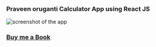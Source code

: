 ### Praveen oruganti Calculator App using React JS
 
 ![screenshot of the app](https://raw.githubusercontent.com/praveenorugantitech/praveenorugantitech-reactjs/master/0_Projects/praveenoruganti-calculator-app/src/images/screenshot.PNG "Calculator App")

### [Buy me a Book](https://bit.ly/388sUbE)


